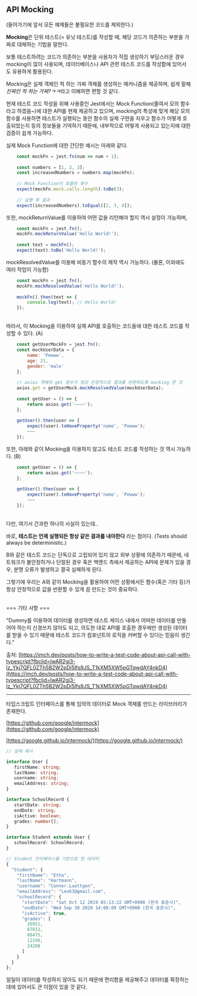 ## API Mocking

(들어가기에 앞서 모든 예제들은 불필요한 코드를 제외한다.)

**Mocking**은 단위 테스트(= 유닛 테스트)를 작성할 때, 해당 코드가 의존하는 부분을 가짜로 대체하는 기법을 말한다.

보통 테스트하려는 코드가 의존하는 부분을 사용자가 직접 생성하기 부담스러운 경우 mocking이 많이 사용되며, 데이터베이스나 API 관련 테스트 코드를 작성함에 있어서도 유용하게 활용된다.

Mocking은 실제 객체인 척 하는 가짜 객체를 생성하는 매커니즘을 제공하며, 쉽게 말해 *진짜인 척 하는 가짜?ㅋㅋ*라고 이해하면 편할 것 같다.

현재 테스트 코드 작성을 위해 사용중인 Jest에서는 Mock Function(줄여서 모의 함수라고 하겠음~)에 대한 API를 현재 제공하고 있으며, mocking의 특성에 맞게 해당 모의 함수를 사용하면 테스트가 실행되는 동안 함수의 실제 구현을 지우고 함수가 어떻게 호출되었는지 등의 정보들을 기억하기 때문에, 내부적으로 어떻게 사용되고 있는지에 대한 검증이 쉽게 가능하다.

실제 Mock Function에 대한 간단한 예시는 아래와 같다.
```javascript
    const mockFn = jest.fn(num => num + 1);
    
    const numbers = [1, 2, 3];
    const increasedNumbers = numbers.map(mockFn);
    
    // Mock Function이 호출된 횟수
    expect(mockFn.mock.calls.length).toBe(3);
    
    // 실행 후 결과
    expect(increasedNumbers).toEqual([2, 3, 4]);
```
또한, mockReturnValue를 이용하여 어떤 값을 리턴해야 할지 역시 설정이 가능하며,
```javascript
    const mockFn = jest.fn();
    mockFn.mockReturnValue('Hello World!');
    
    const text = mockFn();
    expect(text).toBe('Hello World!');
```
mockResolvedValue를 이용해 비동기 함수의 제작 역시 가능하다. (물론, 이외에도 여러 작업이 가능함)
```javascript
    const mockFn = jest.fn();
    mockFn.mockResolvedValue('Hello World!');
    
    mockFn().then(text => {
    	console.log(text); // Hello World!
    });
```

<br>
따라서, 이 Mocking을 이용하여 실제 API를 호출하는 코드들에 대한 테스트 코드를 작성할 수 있다. (A)

```javascript
    const getUserMockFn = jest.fn();
    const mockUserData = {
    	name: 'Pewww',
    	age: 21,
    	gender: 'male'
    };
    
    // axios 객체의 get 함수가 항상 안정적으로 결과를 반환하도록 mocking 한 것
    axios.get = getUserMock.mockResolvedValue(mockUserData);
    
    const getUser = () => {
    	return axios.get('~~~~');
    };
    
    getUser().then(user => {
    	expect(user).toHaveProperty('name', 'Pewww');
    	~~~
    });
```
또한, 아래와 같이 Mocking을 이용하지 않고도 테스트 코드를 작성하는 것 역시 가능하다. (B)
```javascript
    const getUser = () => {
    	return axios.get('~~~~');
    };
    
    getUser().then(user => {
    	expect(user).toHaveProperty('name', 'Pewww');
    	~~~
    });
```

<br>
다만, 여기서 간과한 하나의 사실이 있는데..

바로, **테스트는 언제 실행되든 항상 같은 결과를 내야한다** 라는 점이다. (Tests should always be deterministic.)

B와 같은 테스트 코드는 단독으로 고립되어 있지 않고 외부 상황에 의존하기 때문에, 네트워크가 불안정하거나 단절된 경우 혹은 백엔드 측에서 제공하는 API에 문제가 있을 경우, 분명 오류가 발생하고 결국 실패하게 된다.

그렇기에 우리는 A와 같이 Mocking을 활용하여 어떤 상황에서든 함수(혹은 기타 등)가 항상 안정적으로 값을 반환할 수 있게 끔 만드는 것이 중요하다.

<br>
=== 기타 사항 ===

"Dummy를 이용하여 데이터를 생성하면 테스트 케이스 내에서 어떠한 데이터를 만들어야 하는지 신경쓰지 않아도 되고, 의도한 대로 API를 호출한 경우에만 생성된 데이터를 받을 수 있기 때문에 테스트 코드가 컴포넌트의 로직을 커버할 수 있다는 믿음이 생긴다."

출처: [https://imch.dev/posts/how-to-write-a-test-code-about-api-call-with-typescript?fbclid=IwAR2gj3-lz_Ykj7QFL0ZTh5B2W2pDi5Ifs9JS_T1kXM5XW5pGTqwdAY4nkD4](https://imch.dev/posts/how-to-write-a-test-code-about-api-call-with-typescript?fbclid=IwAR2gj3-lz_Ykj7QFL0ZTh5B2W2pDi5Ifs9JS_T1kXM5XW5pGTqwdAY4nkD4)

----
타입스크립트 인터페이스를 통해 임의의 데이터로 Mock 객체를 만드는 라이브러리가 존재한다.

[https://github.com/google/intermock](https://github.com/google/intermock)

[https://google.github.io/intermock/](https://google.github.io/intermock/)

```typescript
// 실제 예시

interface User {
   firstName: string;
   lastName: string;
   username: string;
   emailAddress: string;
}

interface SchoolRecord {
   startDate: string;
   endDate: string;
   isActive: boolean;
   grades: number[];
}

interface Student extends User {
   schoolRecord: SchoolRecord;
}

// Student 인터페이스를 기반으로 한 데이터
{
  "Student": {
    "firstName": "Etha",
    "lastName": "Hartmann",
    "username": "Conner.Luettgen",
    "emailAddress": "Leo63@gmail.com",
    "schoolRecord": {
      "startDate": "Sat Oct 12 2019 05:13:22 GMT+0900 (한국 표준시)",
      "endDate": "Wed Sep 30 2020 14:08:09 GMT+0900 (한국 표준시)",
      "isActive": true,
      "grades": [
        26951,
        87812,
        88475,
        12196,
        24208
      ]
    }
  }
};
```

일일이 데이터를 작성하지 않아도 되기 때문에 편리함을 제공해주고 데이터를 확장하는데에 있어서도 큰 이점이 있을 것 같다.
